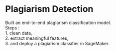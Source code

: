 # **Plagiarism Detection** </br>
 Built an end-to-end plagiarism classification model. <br/>
 Steps : <br/>
        1. clean data, <br/>
        2. extract meaningful features, <br/>
        3. and deploy a plagiarism classifier in SageMaker.
